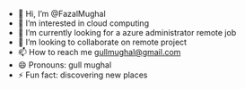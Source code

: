 - 👋 Hi, I’m @FazalMughal
- 👀 I’m interested in cloud computing
- 🌱 I’m currently looking for a azure administrator remote job
- 💞️ I’m looking to collaborate on remote project
- 📫 How to reach me gullmughal@gmail.com
- 😄 Pronouns: gull mughal
- ⚡ Fun fact: discovering new places

<!I have special interest in azure
FazalMughal/FazalMughal is a ✨ special ✨ repository because its `README.md` (this file) appears on your GitHub profile.
You can click the Preview link to take a look at your changes.
--->
